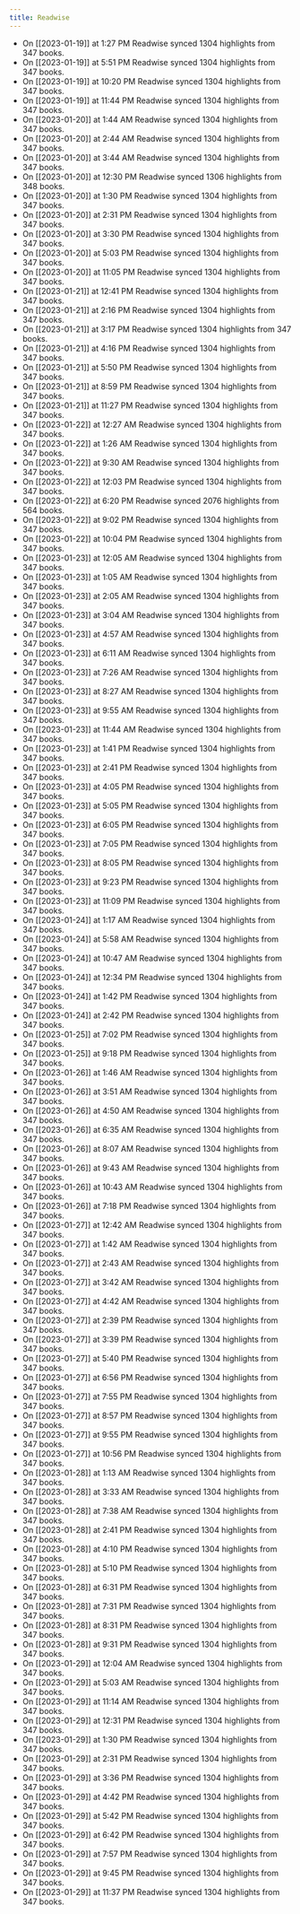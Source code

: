 ```yaml
---
title: Readwise
---
```


- On [[2023-01-19]] at 1:27 PM Readwise synced 1304 highlights from 347 books.
- On [[2023-01-19]] at 5:51 PM Readwise synced 1304 highlights from 347 books.
- On [[2023-01-19]] at 10:20 PM Readwise synced 1304 highlights from 347 books.
- On [[2023-01-19]] at 11:44 PM Readwise synced 1304 highlights from 347 books.
- On [[2023-01-20]] at 1:44 AM Readwise synced 1304 highlights from 347 books.
- On [[2023-01-20]] at 2:44 AM Readwise synced 1304 highlights from 347 books.
- On [[2023-01-20]] at 3:44 AM Readwise synced 1304 highlights from 347 books.
- On [[2023-01-20]] at 12:30 PM Readwise synced 1306 highlights from 348 books.
- On [[2023-01-20]] at 1:30 PM Readwise synced 1304 highlights from 347 books.
- On [[2023-01-20]] at 2:31 PM Readwise synced 1304 highlights from 347 books.
- On [[2023-01-20]] at 3:30 PM Readwise synced 1304 highlights from 347 books.
- On [[2023-01-20]] at 5:03 PM Readwise synced 1304 highlights from 347 books.
- On [[2023-01-20]] at 11:05 PM Readwise synced 1304 highlights from 347 books.
- On [[2023-01-21]] at 12:41 PM Readwise synced 1304 highlights from 347 books.
- On [[2023-01-21]] at 2:16 PM Readwise synced 1304 highlights from 347 books.
- On [[2023-01-21]] at 3:17 PM Readwise synced 1304 highlights from 347 books.
- On [[2023-01-21]] at 4:16 PM Readwise synced 1304 highlights from 347 books.
- On [[2023-01-21]] at 5:50 PM Readwise synced 1304 highlights from 347 books.
- On [[2023-01-21]] at 8:59 PM Readwise synced 1304 highlights from 347 books.
- On [[2023-01-21]] at 11:27 PM Readwise synced 1304 highlights from 347 books.
- On [[2023-01-22]] at 12:27 AM Readwise synced 1304 highlights from 347 books.
- On [[2023-01-22]] at 1:26 AM Readwise synced 1304 highlights from 347 books.
- On [[2023-01-22]] at 9:30 AM Readwise synced 1304 highlights from 347 books.
- On [[2023-01-22]] at 12:03 PM Readwise synced 1304 highlights from 347 books.
- On [[2023-01-22]] at 6:20 PM Readwise synced 2076 highlights from 564 books.
- On [[2023-01-22]] at 9:02 PM Readwise synced 1304 highlights from 347 books.
- On [[2023-01-22]] at 10:04 PM Readwise synced 1304 highlights from 347 books.
- On [[2023-01-23]] at 12:05 AM Readwise synced 1304 highlights from 347 books.
- On [[2023-01-23]] at 1:05 AM Readwise synced 1304 highlights from 347 books.
- On [[2023-01-23]] at 2:05 AM Readwise synced 1304 highlights from 347 books.
- On [[2023-01-23]] at 3:04 AM Readwise synced 1304 highlights from 347 books.
- On [[2023-01-23]] at 4:57 AM Readwise synced 1304 highlights from 347 books.
- On [[2023-01-23]] at 6:11 AM Readwise synced 1304 highlights from 347 books.
- On [[2023-01-23]] at 7:26 AM Readwise synced 1304 highlights from 347 books.
- On [[2023-01-23]] at 8:27 AM Readwise synced 1304 highlights from 347 books.
- On [[2023-01-23]] at 9:55 AM Readwise synced 1304 highlights from 347 books.
- On [[2023-01-23]] at 11:44 AM Readwise synced 1304 highlights from 347 books.
- On [[2023-01-23]] at 1:41 PM Readwise synced 1304 highlights from 347 books.
- On [[2023-01-23]] at 2:41 PM Readwise synced 1304 highlights from 347 books.
- On [[2023-01-23]] at 4:05 PM Readwise synced 1304 highlights from 347 books.
- On [[2023-01-23]] at 5:05 PM Readwise synced 1304 highlights from 347 books.
- On [[2023-01-23]] at 6:05 PM Readwise synced 1304 highlights from 347 books.
- On [[2023-01-23]] at 7:05 PM Readwise synced 1304 highlights from 347 books.
- On [[2023-01-23]] at 8:05 PM Readwise synced 1304 highlights from 347 books.
- On [[2023-01-23]] at 9:23 PM Readwise synced 1304 highlights from 347 books.
- On [[2023-01-23]] at 11:09 PM Readwise synced 1304 highlights from 347 books.
- On [[2023-01-24]] at 1:17 AM Readwise synced 1304 highlights from 347 books.
- On [[2023-01-24]] at 5:58 AM Readwise synced 1304 highlights from 347 books.
- On [[2023-01-24]] at 10:47 AM Readwise synced 1304 highlights from 347 books.
- On [[2023-01-24]] at 12:34 PM Readwise synced 1304 highlights from 347 books.
- On [[2023-01-24]] at 1:42 PM Readwise synced 1304 highlights from 347 books.
- On [[2023-01-24]] at 2:42 PM Readwise synced 1304 highlights from 347 books.
- On [[2023-01-25]] at 7:02 PM Readwise synced 1304 highlights from 347 books.
- On [[2023-01-25]] at 9:18 PM Readwise synced 1304 highlights from 347 books.
- On [[2023-01-26]] at 1:46 AM Readwise synced 1304 highlights from 347 books.
- On [[2023-01-26]] at 3:51 AM Readwise synced 1304 highlights from 347 books.
- On [[2023-01-26]] at 4:50 AM Readwise synced 1304 highlights from 347 books.
- On [[2023-01-26]] at 6:35 AM Readwise synced 1304 highlights from 347 books.
- On [[2023-01-26]] at 8:07 AM Readwise synced 1304 highlights from 347 books.
- On [[2023-01-26]] at 9:43 AM Readwise synced 1304 highlights from 347 books.
- On [[2023-01-26]] at 10:43 AM Readwise synced 1304 highlights from 347 books.
- On [[2023-01-26]] at 7:18 PM Readwise synced 1304 highlights from 347 books.
- On [[2023-01-27]] at 12:42 AM Readwise synced 1304 highlights from 347 books.
- On [[2023-01-27]] at 1:42 AM Readwise synced 1304 highlights from 347 books.
- On [[2023-01-27]] at 2:43 AM Readwise synced 1304 highlights from 347 books.
- On [[2023-01-27]] at 3:42 AM Readwise synced 1304 highlights from 347 books.
- On [[2023-01-27]] at 4:42 AM Readwise synced 1304 highlights from 347 books.
- On [[2023-01-27]] at 2:39 PM Readwise synced 1304 highlights from 347 books.
- On [[2023-01-27]] at 3:39 PM Readwise synced 1304 highlights from 347 books.
- On [[2023-01-27]] at 5:40 PM Readwise synced 1304 highlights from 347 books.
- On [[2023-01-27]] at 6:56 PM Readwise synced 1304 highlights from 347 books.
- On [[2023-01-27]] at 7:55 PM Readwise synced 1304 highlights from 347 books.
- On [[2023-01-27]] at 8:57 PM Readwise synced 1304 highlights from 347 books.
- On [[2023-01-27]] at 9:55 PM Readwise synced 1304 highlights from 347 books.
- On [[2023-01-27]] at 10:56 PM Readwise synced 1304 highlights from 347 books.
- On [[2023-01-28]] at 1:13 AM Readwise synced 1304 highlights from 347 books.
- On [[2023-01-28]] at 3:33 AM Readwise synced 1304 highlights from 347 books.
- On [[2023-01-28]] at 7:38 AM Readwise synced 1304 highlights from 347 books.
- On [[2023-01-28]] at 2:41 PM Readwise synced 1304 highlights from 347 books.
- On [[2023-01-28]] at 4:10 PM Readwise synced 1304 highlights from 347 books.
- On [[2023-01-28]] at 5:10 PM Readwise synced 1304 highlights from 347 books.
- On [[2023-01-28]] at 6:31 PM Readwise synced 1304 highlights from 347 books.
- On [[2023-01-28]] at 7:31 PM Readwise synced 1304 highlights from 347 books.
- On [[2023-01-28]] at 8:31 PM Readwise synced 1304 highlights from 347 books.
- On [[2023-01-28]] at 9:31 PM Readwise synced 1304 highlights from 347 books.
- On [[2023-01-29]] at 12:04 AM Readwise synced 1304 highlights from 347 books.
- On [[2023-01-29]] at 5:03 AM Readwise synced 1304 highlights from 347 books.
- On [[2023-01-29]] at 11:14 AM Readwise synced 1304 highlights from 347 books.
- On [[2023-01-29]] at 12:31 PM Readwise synced 1304 highlights from 347 books.
- On [[2023-01-29]] at 1:30 PM Readwise synced 1304 highlights from 347 books.
- On [[2023-01-29]] at 2:31 PM Readwise synced 1304 highlights from 347 books.
- On [[2023-01-29]] at 3:36 PM Readwise synced 1304 highlights from 347 books.
- On [[2023-01-29]] at 4:42 PM Readwise synced 1304 highlights from 347 books.
- On [[2023-01-29]] at 5:42 PM Readwise synced 1304 highlights from 347 books.
- On [[2023-01-29]] at 6:42 PM Readwise synced 1304 highlights from 347 books.
- On [[2023-01-29]] at 7:57 PM Readwise synced 1304 highlights from 347 books.
- On [[2023-01-29]] at 9:45 PM Readwise synced 1304 highlights from 347 books.
- On [[2023-01-29]] at 11:37 PM Readwise synced 1304 highlights from 347 books.
